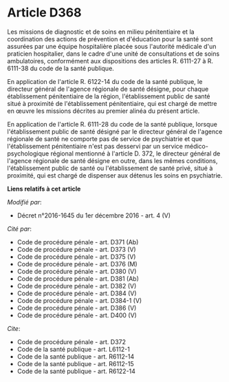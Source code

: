# Article D368

Les missions de diagnostic et de soins en milieu pénitentiaire et la coordination des actions de prévention et d'éducation
pour la santé sont assurées par une équipe hospitalière placée sous l'autorité médicale d'un praticien hospitalier, dans le
cadre d'une unité de consultations et de soins ambulatoires, conformément aux dispositions des articles R. 6111-27 à R.
6111-38 du code de la santé publique. 

En application de l'article R. 6122-14 du code de la santé publique, le directeur général de l'agence régionale de santé
désigne, pour chaque établissement pénitentiaire de la région, l'établissement public de santé situé à proximité de
l'établissement pénitentiaire, qui est chargé de mettre en œuvre les missions décrites au premier alinéa du présent article. 

En application de l'article R. 6111-28 du code de la santé publique, lorsque l'établissement public de santé désigné par le
directeur général de l'agence régionale de santé ne comporte pas de service de psychiatrie et que l'établissement
pénitentiaire n'est pas desservi par un service médico-psychologique régional mentionné à l'article D. 372, le directeur
général de l'agence régionale de santé désigne en outre, dans les mêmes conditions, l'établissement public de santé ou
l'établissement de santé privé, situé à proximité, qui est chargé de dispenser aux détenus les soins en psychiatrie.

**Liens relatifs à cet article**

_Modifié par_:

  - Décret n°2016-1645 du 1er décembre 2016 - art. 4 (V)

_Cité par_:

  - Code de procédure pénale - art. D371 (Ab)
  - Code de procédure pénale - art. D373 (V)
  - Code de procédure pénale - art. D375 (V)
  - Code de procédure pénale - art. D376 (M)
  - Code de procédure pénale - art. D380 (V)
  - Code de procédure pénale - art. D381 (Ab)
  - Code de procédure pénale - art. D382 (V)
  - Code de procédure pénale - art. D384 (V)
  - Code de procédure pénale - art. D384-1 (V)
  - Code de procédure pénale - art. D386 (V)
  - Code de procédure pénale - art. D400 (V)

_Cite_:

  - Code de procédure pénale - art. D372
  - Code de la santé publique - art. L6112-1
  - Code de la santé publique - art. R6112-14
  - Code de la santé publique - art. R6112-15
  - Code de la santé publique - art. R6122-14
